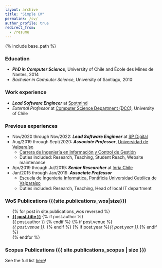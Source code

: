 ```yaml
---
layout: archive
title: "Simple CV"
permalink: /cv/
author_profile: true
redirect_from:
  - /resume
---
```


{% include base_path %}

### Education

- **_PhD in Computer Science_**, University of Chile and École des Mines de Nantes, 2014
- _Bachelor in Computer Science_, University of Santiago, 2010

### Work experience

- **_Lead Software Engineer_** at [Spotmind](https://www.spotmind.cl)
- _External Professor_ at [Computer Science Department (DCC)](https://dcc.uchile.cl), University of Chile

### Previous experiences

- Nov/2020 through Nov/2022: **_Lead Software Engineer_** at [SP Digital](https://spdigital.cl)
- Aug/2019 through Sept/2020: **_Associate Professor_**, [Universidad de Valparaíso](http://www.uv.cl)
  - [Carrera de Ingeniería en Información y Control de Gestión](http://iicg.uv.cl)
  - Duties included: Research, Teaching, Student Reach, Website maintenance
- Apr/2019 through Jul/2019: **_Senior Researcher_** at [Inria Chile](http://www.inria.cl)
- Jan/2015 through Jan/2019: **_Associate Professor_**
  - [Escuela de Ingeniería Informática](http://www.inf.ucv.cl), [Pontificia Universidad Católica de Valparaíso](http://www.pucv.cl)
  - Duties included: Research, Teaching, Head of local IT department

### WoS Publications ({{site.publications_wos|size}})

  <ul>{% for post in site.publications_wos reversed %}
    <li>    
    <a href="{{ base_path }}{{ post.url }}" rel="permalink"><b>{{ post.title }}</b></a>
    {% if post.author %}
      <br/>{{ post.author }}
    {% endif %}
    {% if post.venue %}
      <br/><i>{{ post.venue }}</i>.
    {% endif %}  
    {% if post.year %}<i>{{ post.year }}</i>.{% endif %}
    </li>
    <!-- {% include archive-single-cv.html %} -->
  {% endfor %}</ul>

### Scopus Publications ({{ site.publications_scopus | size }})

See the full list [here](/publications)!

<!-- ### Talks
  <ul>{% for post in site.talks %}
    {% include archive-single-talk-cv.html %}
  {% endfor %}</ul>

### Teaching
  <ul>{% for post in site.teaching %}
    {% include archive-single-cv.html %}
  {% endfor %}</ul>

### Service and leadership
* Currently signed in to 43 different slack teams -->
